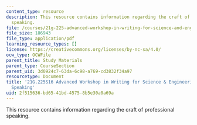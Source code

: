 ```yaml
---
content_type: resource
description: This resource contains information regarding the craft of professional
  speaking.
file: /courses/21g-225-advanced-workshop-in-writing-for-science-and-engineering-els-spring-2016/2f515636bd6541bd45758b5e30a0a69a_MIT21G_225S16_Speaking.pdf
file_size: 186943
file_type: application/pdf
learning_resource_types: []
license: https://creativecommons.org/licenses/by-nc-sa/4.0/
ocw_type: OCWFile
parent_title: Study Materials
parent_type: CourseSection
parent_uid: 3d0924c7-63da-6c98-a769-cd3832f34a97
resourcetype: Document
title: '21G.225S16 Advanced Workshop in Writing for Science & Engineering: Professional
  Speaking'
uid: 2f515636-bd65-41bd-4575-8b5e30a0a69a
---
```

This resource contains information regarding the craft of professional speaking.